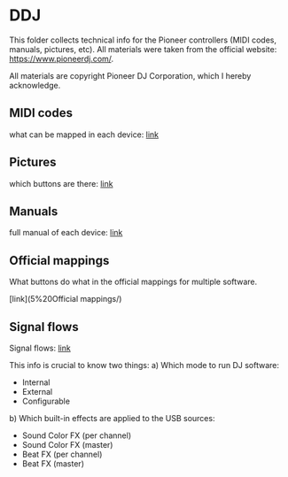 # DDJ

This folder collects technical info for the Pioneer controllers (MIDI codes, manuals, pictures, etc).
All materials were taken from the official website: <https://www.pioneerdj.com/>.

All materials are copyright Pioneer DJ Corporation, which I hereby acknowledge.

  
## MIDI codes
what can be mapped in each device: [link](1%20MIDI%20codes/)


## Pictures
which buttons are there: [link](2%20Pictures/)


## Manuals
full manual of each device: [link](4%20Manuals/)

## Official mappings

What buttons do what in the official mappings for multiple software.

[link](5%20Official mappings/)

## Signal flows

Signal flows: [link](3%20Signal%20flows/)

This info is crucial to know two things:
a) Which mode to run DJ software:
  - Internal
  - External
  - Configurable
  
b) Which built-in effects are applied to the USB sources:
  - Sound Color FX (per channel)
  - Sound Color FX (master)
  - Beat FX (per channel)
  - Beat FX (master)

  

